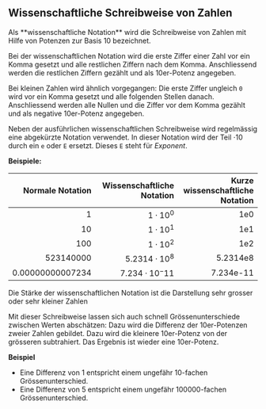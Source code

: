 ## Wissenschaftliche Schreibweise von Zahlen

<p class="alert alert-primary" markdown="1">
Als **wissenschaftliche Notation** wird die Schreibweise von Zahlen mit Hilfe von Potenzen zur Basis 10 bezeichnet. 
</p>

Bei der wissenschaftlichen Notation wird die erste Ziffer einer Zahl vor ein Komma gesetzt und alle restlichen Ziffern nach dem Komma. Anschliessend werden die restlichen Ziffern gezählt und als 10er-Potenz angegeben. 

Bei kleinen Zahlen wird ähnlich vorgegangen: Die erste Ziffer ungleich `0` wird vor ein Komma gesetzt und alle folgenden Stellen danach. Anschliessend werden alle Nullen und die Ziffer vor dem Komma gezählt und als negative 10er-Potenz angegeben.
 
Neben der ausführlichen wissenschaftlichen Schreibweise wird regelmässig eine abgekürzte Notation verwendet. In dieser Notation wird der Teil $\cdot 10$ durch ein `e` oder `E` ersetzt. Dieses `E` steht für *Exponent*. 

**Beispiele:** 

| Normale Notation | Wissenschaftliche Notation | Kurze wissenschaftliche Notation |
| ---: | ---: | ---: |
| 1 | $1 \cdot 10^0$ | 1e0 |
| 10 | $1 \cdot 10^1$ | 1e1 |
| 100 | $1 \cdot 10^2$ | 1e2 |
| 523140000 | $5.2314 \cdot 10^8$ | 5.2314e8 |
| 0.00000000007234 | $7.234 \cdot 10^-11$ | 7.234e-11 |

Die Stärke der wissenschaftlichen Notation ist die Darstellung sehr grosser oder sehr kleiner Zahlen

Mit dieser Schreibweise lassen sich auch schnell Grössenunterschiede zwischen Werten abschätzen: Dazu wird die Differenz der 10er-Potenzen zweier Zahlen gebildet. Dazu wird die kleinere 10er-Potenz von der grösseren subtrahiert. Das Ergebnis ist wieder eine 10er-Potenz. 

**Beispiel**

- Eine Differenz von 1 entspricht einem ungefähr 10-fachen Grössenunterschied. 
- Eine Differenz von 5 entspricht einem ungefähr 100000-fachen Grössenunterschied.